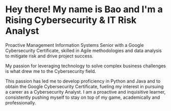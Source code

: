 # Hey there! My name is Bao and I'm a Rising Cybersecurity & IT Risk Analyst
Proactive Management Information Systems Senior with a Google Cybersecurity Certificate, skilled in Agile methodologies and data analysis to mitigate risk and drive project success.

My passion for leveraging technology to solve complex business challenges is what drew me to the Cybersecurity field.

This passion has led me to develop proficiency in Python and Java and to obtain the Google Cybersecurity Certificate, fueling my interest in pursuing a career as a Cybersecurity Analyst. I am a proactive and inquisitive learner, consistently pushing myself to stay on top of my game, academically and professionally.
